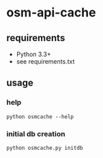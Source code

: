 # osm-api-cache

## requirements

* Python 3.3+
* see requirements.txt

## usage

### help

```python osmcache --help```

### initial db creation

```python osmcache.py initdb```
